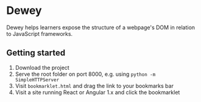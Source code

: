 # Dewey
Dewey helps learners expose the structure of a webpage's DOM in relation to JavaScript frameworks.

## Getting started
1. Download the project
2. Serve the root folder on port 8000, e.g. using `python -m SimpleHTTPServer`
3. Visit `bookmarklet.html` and drag the link to your bookmarks bar
4. Visit a site running React or Angular 1.x and click the bookmarklet